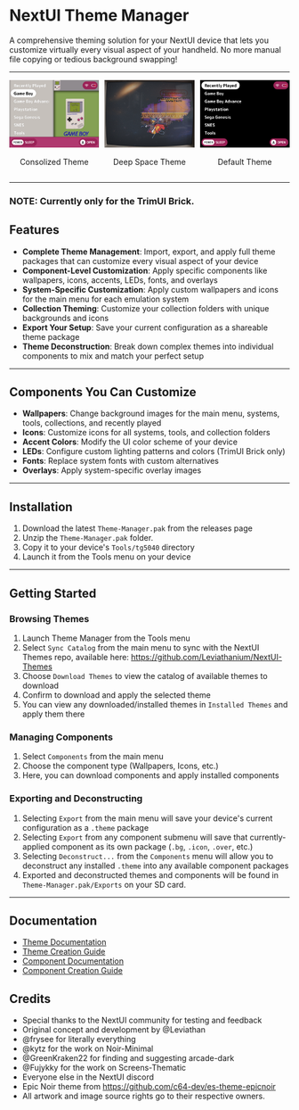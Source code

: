 # NextUI Theme Manager

A comprehensive theming solution for your NextUI device that lets you customize virtually every visual aspect of your handheld. No more manual file copying or tedious background swapping!

---
<div style="display: grid; grid-template-columns: repeat(3, 1fr); gap: 10px;">
  <div style="text-align: center;">
    <img src="/documents/previews/Consolized.theme.png" width="100%" />
    <p>Consolized Theme</p>
  </div>
  <div style="text-align: center;">
    <img src="/documents/previews/Deep-Space.theme.png" width="100%" />
    <p>Deep Space Theme</p>
  </div>
  <div style="text-align: center;">
    <img src="/documents/previews/Default.theme.png" width="100%" />
    <p>Default Theme</p>
  </div>
</div>

---

### NOTE: Currently only for the TrimUI Brick.

## Features

- **Complete Theme Management**: Import, export, and apply full theme packages that can customize every visual aspect of your device
- **Component-Level Customization**: Apply specific components like wallpapers, icons, accents, LEDs, fonts, and overlays
- **System-Specific Customization**: Apply custom wallpapers and icons for the main menu for each emulation system
- **Collection Theming**: Customize your collection folders with unique backgrounds and icons
- **Export Your Setup**: Save your current configuration as a shareable theme package
- **Theme Deconstruction**: Break down complex themes into individual components to mix and match your perfect setup

---

## Components You Can Customize

- **Wallpapers**: Change background images for the main menu, systems, tools, collections, and recently played
- **Icons**: Customize icons for all systems, tools, and collection folders
- **Accent Colors**: Modify the UI color scheme of your device
- **LEDs**: Configure custom lighting patterns and colors (TrimUI Brick only)
- **Fonts**: Replace system fonts with custom alternatives
- **Overlays**: Apply system-specific overlay images

---

## Installation

1. Download the latest `Theme-Manager.pak` from the releases page
2. Unzip the `Theme-Manager.pak` folder.
3. Copy it to your device's `Tools/tg5040` directory
4. Launch it from the Tools menu on your device

---

## Getting Started

### Browsing Themes
1. Launch Theme Manager from the Tools menu
2. Select `Sync Catalog` from the main menu to sync with the NextUI Themes repo, available here: https://github.com/Leviathanium/NextUI-Themes
3. Choose `Download Themes` to view the catalog of available themes to download
4. Confirm to download and apply the selected theme
5. You can view any downloaded/installed themes in `Installed Themes` and apply them there

### Managing Components
1. Select `Components` from the main menu
2. Choose the component type (Wallpapers, Icons, etc.)
3. Here, you can download components and apply installed components

### Exporting and Deconstructing
1. Selecting `Export` from the main menu will save your device's current configuration as a `.theme` package
2. Selecting `Export` from any component submenu will save that currently-applied component as its own package (`.bg`, `.icon`, `.over`, etc.)
3. Selecting `Deconstruct...` from the `Components` menu will allow you to deconstruct any installed `.theme` into any available component packages
4. Exported and deconstructed themes and components will be found in `Theme-Manager.pak/Exports` on your SD card.

---

## Documentation

- [Theme Documentation](documents/THEMES.md)
- [Theme Creation Guide](documents/THEME_BUILDING.md)
- [Component Documentation](documents/COMPONENTS.md)
- [Component Creation Guide](documents/COMPONENT_BUILDING.md)

## Credits

- Special thanks to the NextUI community for testing and feedback
- Original concept and development by @Leviathan
- @frysee for literally everything
- @kytz for the work on Noir-Minimal
- @GreenKraken22 for finding and suggesting arcade-dark
- @Fujykky for the work on Screens-Thematic
- Everyone else in the NextUI discord
- Epic Noir theme from https://github.com/c64-dev/es-theme-epicnoir
- All artwork and image source rights go to their respective owners.
